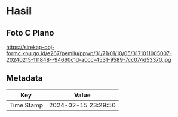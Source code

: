 # Hasil

## Foto C Plano

https://sirekap-obj-formc.kpu.go.id/e267/pemilu/ppwp/31/71/01/10/05/3171011005007-20240215-111848--94660c1d-a0cc-4531-9589-7cc074d53370.jpg


## Metadata

| Key        | Value               |
| ---------- | ------------------- |
| Time Stamp | 2024-02-15 23:29:50 |



